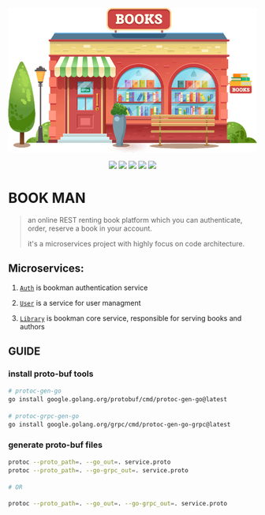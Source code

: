 <!-- LOGO -->
<p align="center">
  <img src="assets/logo.png" />
</p>

<!-- BADGES -->
<p align="center">
  <img src="https://img.shields.io/github/release/mohammadne/bookman.svg?style=for-the-badge">
  <img src="https://img.shields.io/codecov/c/gh/mohammadne/bookman?logo=codecov&style=for-the-badge">
  <img src="https://img.shields.io/github/license/mohammadne/bookman?style=for-the-badge">
  <img src="https://img.shields.io/github/stars/mohammadne/bookman?style=for-the-badge">
  <img src="https://img.shields.io/github/downloads/mohammadne/bookman/total.svg?style=for-the-badge">
</p>

<!-- TITLE -->
# BOOK MAN
> an online REST renting book platform which you can authenticate,
> order, reserve a book in your account.
>
> it's a microservices project with highly focus on code architecture.

## Microservices:

1. [`Auth`](https://img.shields.io) is bookman authentication service

2. [`User`](https://img.shields.io) is a service for user managment

3. [`Library`](https://img.shields.io) is bookman core service, responsible
for serving books and authors

<!-- 4. [`Rent`](https://img.shields.io) -->

<!-- 5. [`Notification`](https://img.shields.io) -->

## GUIDE

### install proto-buf tools

``` zsh
# protoc-gen-go
go install google.golang.org/protobuf/cmd/protoc-gen-go@latest 

# protoc-grpc-gen-go
go install google.golang.org/grpc/cmd/protoc-gen-go-grpc@latest 
```

### generate proto-buf files

``` zsh
protoc --proto_path=. --go_out=. service.proto
protoc --proto_path=. --go-grpc_out=. service.proto

# OR

protoc --proto_path=. --go_out=. --go-grpc_out=. service.proto
```
